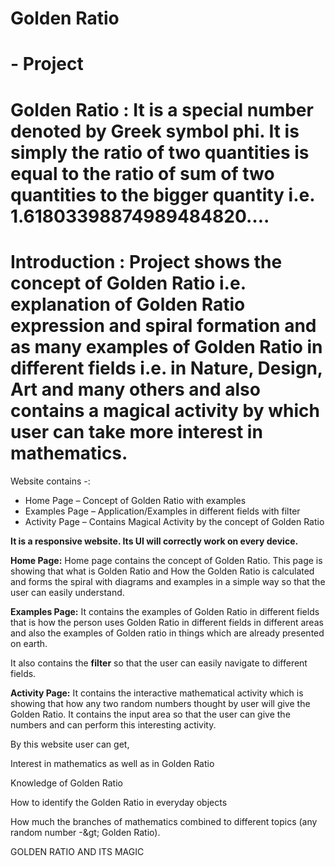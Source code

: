 #
# **Golden Ratio**

#

# - Project

# **Golden Ratio** : It is a special number denoted by Greek symbol phi. It is simply the ratio of two quantities is equal to the ratio of sum of two quantities to the bigger quantity i.e. 1.61803398874989484820….

# **Introduction** : Project shows the concept of Golden Ratio i.e. explanation of Golden Ratio expression and spiral formation and as many examples of Golden Ratio in different fields i.e. in Nature, Design, Art and many others and also contains a magical activity by which user can take more interest in mathematics.

Website contains -:

- Home Page – Concept of Golden Ratio with examples
- Examples Page – Application/Examples in different fields with filter
- Activity Page – Contains Magical Activity by the concept of Golden Ratio

**It is a responsive website. Its UI will correctly work on every device.**

**Home Page:** Home page contains the concept of Golden Ratio. This page is showing that what is Golden Ratio and How the Golden Ratio is calculated and forms the spiral with diagrams and examples in a simple way so that the user can easily understand.

**Examples Page:** It contains the examples of Golden Ratio in different fields that is how the person uses Golden Ratio in different fields in different areas and also the examples of Golden ratio in things which are already presented on earth.

It also contains the **filter** so that the user can easily navigate to different fields.

**Activity Page:** It contains the interactive mathematical activity which is showing that how any two random numbers thought by user will give the Golden Ratio. It contains the input area so that the user can give the numbers and can perform this interesting activity.


By this website user can get,

Interest in mathematics as well as in Golden Ratio

Knowledge of Golden Ratio

How to identify the Golden Ratio in everyday objects

How much the branches of mathematics combined to different topics (any random number -\&gt; Golden Ratio).

GOLDEN RATIO AND ITS MAGIC
